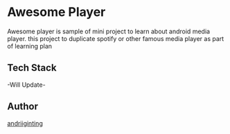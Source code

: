 # Awesome Player

Awesome player is sample of mini project to learn about android media player.
this project to duplicate spotify or other famous media player as part of learning plan

## Tech Stack
-Will Update-

## Author
[andriiginting](https://www.linkedin.com/in/andriiginting/)